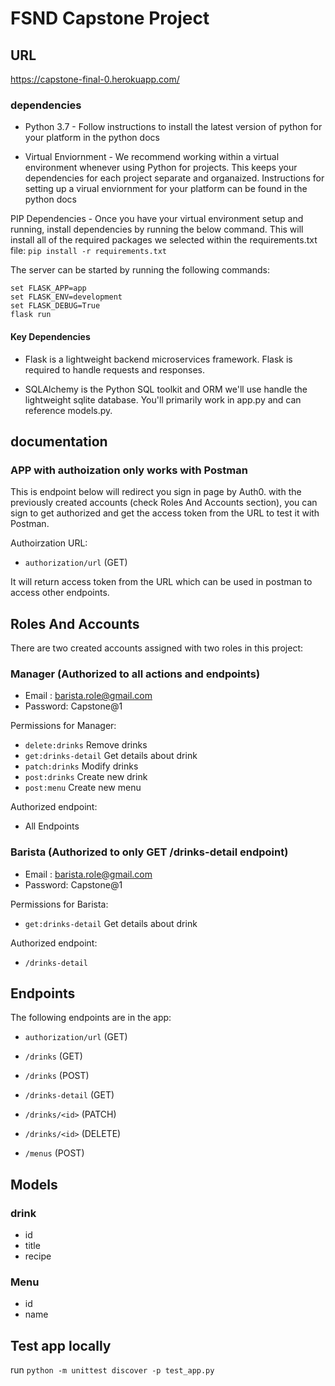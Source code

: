 # FSND Capstone Project

## URL

https://capstone-final-0.herokuapp.com/

### dependencies 
- Python 3.7 - Follow instructions to install the latest version of python for your platform in the python docs

- Virtual Enviornment - We recommend working within a virtual environment whenever using Python for projects. This keeps your dependencies for each project separate and organaized. Instructions for setting up a virual enviornment for your platform can be found in the python docs

PIP Dependencies - Once you have your virtual environment setup and running, install dependencies by running the below command. This will install all of the required packages we selected within the requirements.txt file:
`pip install -r requirements.txt`


The server can be started by running the following commands:
```
set FLASK_APP=app
set FLASK_ENV=development
set FLASK_DEBUG=True
flask run
```


#### Key Dependencies

- Flask is a lightweight backend microservices framework. Flask is required to handle requests and responses.

- SQLAlchemy is the Python SQL toolkit and ORM we'll use handle the lightweight sqlite database. You'll primarily work in app.py and can reference models.py.

## documentation

### APP with authoization only works with Postman
This is endpoint below will redirect you sign in page by Auth0. with the previously created accounts (check Roles And Accounts section), you can sign to get authorized and get the access token from the URL to test it with Postman.


Authoirzation URL:
- `authorization/url` (GET)

It will return access token from the URL which can be used in postman to access other endpoints.


## Roles And Accounts

There are two created accounts assigned with two roles in this project:

### Manager (Authorized to all actions and endpoints)

- Email : barista.role@gmail.com
- Password: Capstone@1

Permissions for Manager:

- `delete:drinks` Remove drinks
- `get:drinks-detail` Get details about drink
- `patch:drinks` Modify drinks
- `post:drinks` Create new drink
- `post:menu` Create new menu

Authorized endpoint:

- All Endpoints


### Barista (Authorized to only GET /drinks-detail endpoint)

- Email : barista.role@gmail.com
- Password: Capstone@1

Permissions for Barista:

- `get:drinks-detail` Get details about drink

Authorized endpoint:

- `/drinks-detail`



## Endpoints
The following endpoints are in the app:

- `authorization/url` (GET)

- `/drinks` (GET)
- `/drinks` (POST)
- `/drinks-detail` (GET)
- `/drinks/<id>` (PATCH)
- `/drinks/<id>` (DELETE)
- `/menus` (POST)


##  Models

### drink
- id
- title
- recipe

### Menu
- id
- name


## Test app locally

run `python -m unittest discover -p test_app.py`
